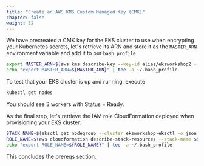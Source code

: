 ```yaml
---
title: "Create an AWS KMS Custom Managed Key (CMK)"
chapter: false
weight: 32
---
```




We have precreated a CMK key for the EKS cluster to use when encrypting your Kubernetes secrets, let's retrieve its ARN and store it as the `MASTER_ARN` environment variable and add it to our `bash_profile`
```bash
export MASTER_ARN=$(aws kms describe-key --key-id alias/eksworkshop2 --query KeyMetadata.Arn --output text)
echo "export MASTER_ARN=${MASTER_ARN}" | tee -a ~/.bash_profile
```

To test that your EKS cluster is up and running, execute
```bash
kubectl get nodes
```
You should see 3 workers with Status = Ready. 

As the final step, let's retrieve the IAM role CloudFormation deployed when provisioning your EKS cluster:
```bash
STACK_NAME=$(eksctl get nodegroup --cluster eksworkshop-eksctl -o json | jq -r '.[].StackName')
ROLE_NAME=$(aws cloudformation describe-stack-resources --stack-name $STACK_NAME | jq -r '.StackResources[] | select(.ResourceType=="AWS::IAM::Role") | .PhysicalResourceId')
echo "export ROLE_NAME=${ROLE_NAME}" | tee -a ~/.bash_profile
```

This concludes the prereqs section.

